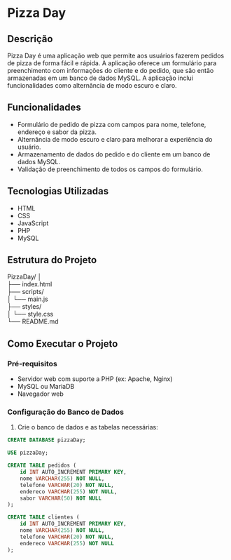 # Pizza Day

## Descrição

Pizza Day é uma aplicação web que permite aos usuários fazerem pedidos de pizza de forma fácil e rápida. A aplicação oferece um formulário para preenchimento com informações do cliente e do pedido, que são então armazenadas em um banco de dados MySQL. A aplicação inclui funcionalidades como alternância de modo escuro e claro.

## Funcionalidades

- Formulário de pedido de pizza com campos para nome, telefone, endereço e sabor da pizza.
- Alternância de modo escuro e claro para melhorar a experiência do usuário.
- Armazenamento de dados do pedido e do cliente em um banco de dados MySQL.
- Validação de preenchimento de todos os campos do formulário.

## Tecnologias Utilizadas

- HTML
- CSS
- JavaScript
- PHP
- MySQL

## Estrutura do Projeto

PizzaDay/
│ <br>
├── index.html<br>
├── scripts/<br>
│ └── main.js<br>
├── styles/<br>
│ └── style.css<br>
└── README.md<br>


## Como Executar o Projeto

### Pré-requisitos

- Servidor web com suporte a PHP (ex: Apache, Nginx)
- MySQL ou MariaDB
- Navegador web

### Configuração do Banco de Dados

1. Crie o banco de dados e as tabelas necessárias:
```sql
CREATE DATABASE pizzaDay;

USE pizzaDay;

CREATE TABLE pedidos (
    id INT AUTO_INCREMENT PRIMARY KEY,
    nome VARCHAR(255) NOT NULL,
    telefone VARCHAR(20) NOT NULL,
    endereco VARCHAR(255) NOT NULL,
    sabor VARCHAR(50) NOT NULL
);

CREATE TABLE clientes (
    id INT AUTO_INCREMENT PRIMARY KEY,
    nome VARCHAR(255) NOT NULL,
    telefone VARCHAR(20) NOT NULL,
    endereco VARCHAR(255) NOT NULL
);
